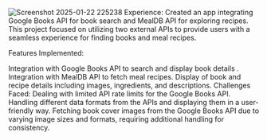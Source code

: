 ![Screenshot 2025-01-22 225238](https://github.com/user-attachments/assets/39fab895-4ed9-45d6-9e1e-8f688a6cc43d)
Experience:
Created an app integrating Google Books API for book search and MealDB API for exploring recipes. This project focused on utilizing two external APIs to provide users with a seamless experience for finding books and meal recipes.

Features Implemented:

Integration with Google Books API to search and display book details .
Integration with MealDB API to fetch meal recipes.
Display of book and recipe details including images, ingredients, and descriptions.
Challenges Faced:
Dealing with limited API rate limits for the Google Books API.
Handling different data formats from the APIs and displaying them in a user-friendly way.
Fetching book cover images from the Google Books API due to varying image sizes and formats, requiring additional handling for consistency.


